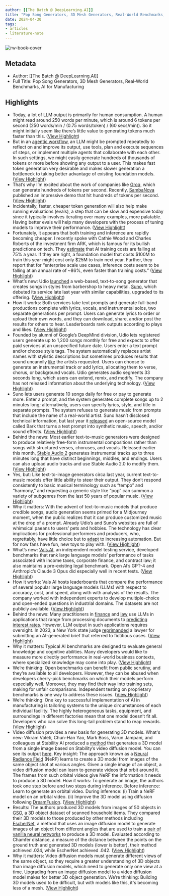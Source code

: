 ```yaml
---
author: [[The Batch @ DeepLearning.AI]]
title: "Pop Song Generators, 3D Mesh Generators, Real-World Benchmarks, AI for Manufacturing"
date: 2024-04-30
tags: 
- articles
- literature-note
---
```

![rw-book-cover](https://readwise-assets.s3.amazonaws.com/static/images/article0.00998d930354.png)

## Metadata
- Author: [[The Batch @ DeepLearning.AI]]
- Full Title: Pop Song Generators, 3D Mesh Generators, Real-World Benchmarks, AI for Manufacturing

## Highlights
- Today, a lot of LLM output is primarily for human consumption. A human might read around 250 words per minute, which is around 6 tokens per second (250 words/min / (0.75 words/token) / (60 secs/min)). So it might initially seem like there’s little value to generating tokens much faster than this. ([View Highlight](https://read.readwise.io/read/01hwnmq6mpdmfjhah3dwmw5jf2))
- But in an [agentic workflow](https://info.deeplearning.ai/e3t/Ctc/LX+113/cJhC404/VWsXQM7Hm8jyW2fvX7D7rSbrqW8SvcRS5djMjGN7Y8_3s3qgyTW8wLKSR6lZ3l9W3lsWDb7K_YZtW7_MkQ37THmgBN8dm3TTSMm60W7-Gml73V2pnVW7BYZFR126PhgW81ck9Y1GPk7SW5jqp791sjNpLW73JQnJ454dvZN6_61LqqfWQcW20-bml11LDHYW8wS9PY620qvQW1MprPy6X14DlW4zlLw03ZcSXHW7gW4Ch6z_XfzN1-WQWcBjdyCMnJ4BYYDj9jN3HhJCqwZmfvW4WwJ583Sp3pJW4VJypq3H066JN1kGhZ_fRBKnW3tNSWf5FYxDdW3WYm8s8QdJYwW1TTZT153PJZBW5_-K7K8rCZDRW6SWWxK3PJJBcW3N6dJc5kKJgPVD2YN77VwLcXW79cRZk2Fw2ynf1G_Lyz04), an LLM might be prompted repeatedly to reflect on and improve its output, use tools, plan and execute sequences of steps, or implement multiple agents that collaborate with each other. In such settings, we might easily generate hundreds of thousands of tokens or more before showing any output to a user. This makes fast token generation very desirable and makes slower generation a bottleneck to taking better advantage of existing foundation models. ([View Highlight](https://read.readwise.io/read/01hwnmq9fh7n5d5mtjjj8c0fa8))
- That’s why I’m excited about the work of companies like [Groq](https://info.deeplearning.ai/e3t/Ctc/LX+113/cJhC404/VWsXQM7Hm8jyW2fvX7D7rSbrqW8SvcRS5djMjGN7Y8_2g3qgyTW69sMD-6lZ3nZW6Rbtx91Bq0HwW4Lk5k42zLLb-W8DJ1397x0LNSN7J3hzVzsDgRN4_tXyzR7fbyW81q0lN35RSJnV6BCj98gkgTwW4GJzvz7W6k_3W7PgCcp2nGsF4W67npQQ18SyK-W3lDpkZ5sJykhV_4GnJ3fGb2BW23Y1Gg5v9bdZW44bxZQ2y1V1JW6xBzQM3SvzjlV9HLsn5rgmfRV-4BRb7cZTZXW7_ZCtM2RbGspVJRsDk1m_lD5N7hJpv9nqyHqf3yHfvC04), which can generate hundreds of tokens per second. Recently, [SambaNova](https://info.deeplearning.ai/e3t/Ctc/LX+113/cJhC404/VWsXQM7Hm8jyW2fvX7D7rSbrqW8SvcRS5djMjGN7Y8_2g3qgyTW69sMD-6lZ3mKMm0M9DkZj2tVVY1hC6NDDwyW3qqt2d4pdw6jW34TsNJ42P77gW88qdYm6FNXJxW3rrtJf8_nfDzV4CPHp6GzPH0W1V36yF2zhBxdN2cVdFypTllKW46JdM798ybFFVpxHN_2xbjv4W5Vn90b3qlYNdW8MT5PH16sXTrW2j-M-y8PWNPpW1-t-Hc9by897W3WWqMg7QkHHCVTgJRJ6zsBl4W1nGl2S8jW9yfW7dfkGP5nvj_gW2tBVpy6PJnM-dtyBSz04) published an impressive demo that hit hundreds of tokens per second. ([View Highlight](https://read.readwise.io/read/01hwnmqqcbg1kkb8h48t04nvp3))
- Incidentally, faster, cheaper token generation will also help make running evaluations (evals), a step that can be slow and expensive today since it typically involves iterating over many examples, more palatable. Having better evals will help many developers with the process of tuning models to improve their performance. ([View Highlight](https://read.readwise.io/read/01hwnmr2jz09kc2qad0jy1gzn1))
- Fortunately, it appears that both training and inference are rapidly becoming cheaper. I recently spoke with Cathie Wood and Charles Roberts of the investment firm ARK, which is famous for its bullish predictions on tech. They [estimate](https://info.deeplearning.ai/e3t/Ctc/LX+113/cJhC404/VWsXQM7Hm8jyW2fvX7D7rSbrqW8SvcRS5djMjGN7Y8_2T3qgyTW7lCdLW6lZ3nyW4H0f5p5T5570W3qTgT-5JQSB1W6ZXR683ZTr0DW76M8zx82fwz7W51FWqR3lyTSGW45RxDz5CS96cW8PdqTD8gYzftW6T2LP_8rPwdWVZjqyV7dJQSVW2R8NnV1lYFSxW4pYNBr2sZyX6W6D0Zql1fX2BMW6vS9nx1t7R8nVsbMHB8Bg2mLVsCl877SHg3rW8ZzrDl45FWX3W27JMk05YTx63W4YCbwb3zPYr4VVKyCv6RV0F8N1DBQRmpSlpRN2qmmcXyyWDRW3RZjml782K3XW5NKJ1l2JhByJW7m7_ch39l2jGf6Rk8Lg04) that AI training costs are falling at 75% a year. If they are right, a foundation model that costs $100M to train this year might cost only $25M to train next year. Further, they report that for “enterprise scale use cases, inference costs seem to be falling at an annual rate of ~86%, even faster than training costs.” ([View Highlight](https://read.readwise.io/read/01hwnmratsr5k8c80v701b507b))
- What’s new: Udio [launched](https://info.deeplearning.ai/e3t/Ctc/LX+113/cJhC404/VWsXQM7Hm8jyW2fvX7D7rSbrqW8SvcRS5djMjGN7Y8_2g3qgyTW69sMD-6lZ3nQW1g2S0c1F1wQ8W7b4PDH2LWctrW5NTx9z61jJqVW6dN1Lf10PxmZW2jxfPF7RZ003W71nTg73ChGYVW6bdKVP7sj9pzW2lPZG51NdbylW6SRtbt4d2XN2W62RdBh3r2YdVW1cdRwV30GCYzW10Dp756b9ZzpN8jcNrJXBbLQW1KkY1P40dHt-W6zFPwm4kLQ61W3cYY8f8BMJfCW4lzyFv8D4yCgW4l3bXb4TWfp9W5_bnS57fhy_NW6B7Std28Ss4Mf3dK_fz04) a web-based, text-to-song generator that creates songs in styles from barbershop to heavy metal. [Suno](https://info.deeplearning.ai/e3t/Ctc/LX+113/cJhC404/VWsXQM7Hm8jyW2fvX7D7rSbrqW8SvcRS5djMjGN7Y8_2g3qgyTW69sMD-6lZ3lmW1mXHPp4mcgh9N3VGH3y1Rz9_W8TzTV_5Rm73XW401FnT2g9DMQW3v6myk8l4PQQW8jmz6l1MnB8GW66BSPP4gqY_HW81ZqJF9ghYnRW5P84XF9kD1RRW5sl08B6fhNsXW6SyMfX8NyjHVW8Qxq7D7LZLP9W8q-yj16t_bFjN3NKgtdMzKKZW1VWnq981Njs2W33Rbkz6vDZ8WW97dLB549C3-DW3f5v6k9f98McN3jrn6GGZv_XW1w1vHB7rd8wff3Fmfrb04), which debuted its service late last year with similar capabilities, upgraded to its offering. ([View Highlight](https://read.readwise.io/read/01hwnms7bwcwragb6q2mwza1sa))
- How it works: Both services take text prompts and generate full-band productions complete with lyrics, vocals, and instrumental solos, two separate generations per prompt. Users can generate lyrics to order or upload their own words, and they can download, share, and/or post the results for others to hear. Leaderboards rank outputs according to plays and likes. ([View Highlight](https://read.readwise.io/read/01hwnmsc637hmt8sajqwt23bbe))
- Founded by alumni of Google’s DeepMind division, Udio lets registered users generate up to 1,200 songs monthly for free and expects to offer paid services at an unspecified future date. Users enter a text prompt and/or choose style tags. The system automatically replaces artist names with stylistic descriptions but sometimes produces results that sound uncannily [like](https://info.deeplearning.ai/e3t/Ctc/LX+113/cJhC404/VWsXQM7Hm8jyW2fvX7D7rSbrqW8SvcRS5djMjGN7Y8_2z3qgyTW6N1vHY6lZ3lcW8XP3Z16XBh8VW1lMbbT2cY95BW3xD0NC7bg_BYW2CFF0V1f4tzlW6WnnTP4G_7xGVHH1-g6k1QjwW8sL0Xg4PjcyNW6K5Sly6vbH_-W7MLH-T21gNN9W4QnDjn7W6bg_W4f_b5Z2gMwxPW5JzF_45tt8nmW39bX0t5LDwnJW1wX8pq97NyKLW10lzJy67TqSxV404j14zPWFSW42t9Br29JVhGW1S4BHm70-sd5W8m0vp52184nZN27VKkNN7qlWVD9_y34WdNPCMtvK9V3Xcs-f1kJT-M04) the artists requested. Users can choose to generate an instrumental track or add lyrics, allocating them to verse, chorus, or background vocals. Udio generates audio segments 33 seconds long, which users can extend, remix, and modify. The company has not released information about the underlying technology. ([View Highlight](https://read.readwise.io/read/01hwnmsmb0qgjvgvp6t4y7zndw))
- Suno lets users generate 10 songs daily for free or pay to generate more. Enter a prompt, and the system generates complete songs up to 2 minutes long; alternatively, users can specify lyrics, style, and title in separate prompts. The system refuses to generate music from prompts that include the name of a real-world artist. Suno hasn’t disclosed technical information, but last year it [released](https://info.deeplearning.ai/e3t/Ctc/LX+113/cJhC404/VWsXQM7Hm8jyW2fvX7D7rSbrqW8SvcRS5djMjGN7Y8_2z3qgyTW6N1vHY6lZ3nKW1dtccX1zQPbRW9hQh224b6Xz1W52sCql7Wcvg2W879fl72646KNN1QJghBTPnFCW1WNK_G5JF-cJW3yTzLf8hmPtLW8w6w7z6C20hMW5Z0PpL2v3KNvW8ZMBYm2Gyc1MN4hFh2ZbT_4HW1xPxyD5jG9TcW7kYMjy3LbWpPN8Nc8yxPB7FJW346hSy1MjPSxW19ZTKq1hN_DMW427DSp55KdpzW3_Nmz78vP3z7W63jmNj9gjH67W5_9L1L6PS32qVt2JYP7bPqTKW6bF9Hc5cDVZkf5NGd2R04) an open-source model called Bark that turns a text prompt into synthetic music, speech, and/or sound effects. ([View Highlight](https://read.readwise.io/read/01hwnmt6t7tyr17fwrmrn7bkrg))
- Behind the news: Most earlier text-to-music generators were designed to produce relatively free-form instrumental compositions rather than songs with structured verses, choruses, and vocals. Released earlier this month, [Stable Audio 2](https://info.deeplearning.ai/e3t/Ctc/LX+113/cJhC404/VWsXQM7Hm8jyW2fvX7D7rSbrqW8SvcRS5djMjGN7Y8_2T3qgyTW7lCdLW6lZ3m6W2HPWW94mCqqTVt_Hsq58n77pW875CQQ4CGYTCVVd-lf6Gg994W8wHtq_4rjsy9M-qBBg6vVbsW6pp9-N2mrQGDW3VVrNp6rp803W4xHMrC6lNtMfW3pLzM02VStg4W4tb7j-6V5pY2N734VLtx580PW7p37J28rjKmPN30MPSkBDwTGW38PfmK6SmC6bW4Sgzb18-zVNyVBpCXX1-vDtnW38PjWJ5Frl9JW4SJvmT3n8XLqW5LQLWc1YtZZ1N2jHhqBktlpMW6krXtq7B6Ht6W93rThN779cgWW529z559c_D_gf62rlcz04) generates instrumental tracks up to three minutes long that have distinct beginnings, middles, and endings. Users can also upload audio tracks and use Stable Audio 2.0 to modify them. ([View Highlight](https://read.readwise.io/read/01hwnmtr645xp4300wzp096fw2))
- Yes, but: Like text-to-image generators circa last year, current text-to-music models offer little ability to steer their output. They don’t respond consistently to basic musical terminology such as “tempo” and “harmony,” and requesting a generic style like “pop” can summon a variety of subgenres from the last 50 years of popular music. ([View Highlight](https://read.readwise.io/read/01hwnmtyg46xyvxhsdjcwxgaye))
- Why it matters: With the advent of text-to-music models that produce credible songs, audio generation seems primed for a Midjourney moment, when the public realizes that it can produce customized music at the drop of a prompt. Already Udio’s and Suno’s websites are full of whimsical paeans to users’ pets and hobbies. The technology has clear implications for professional performers and producers, who, regrettably, have little choice but to [adapt](https://info.deeplearning.ai/e3t/Ctc/LX+113/cJhC404/VWsXQM7Hm8jyW2fvX7D7rSbrqW8SvcRS5djMjGN7Y8_3s3qgyTW8wLKSR6lZ3pMW6cytK52x_cz5W5vD-n37x4w4pVjjVZS4NjFS3VlJmhS6xBl27W49GtW94f2FpGW2bdHDP7877GmW4Sx_2c5XfBw2W6lbGSx1nbt5vW1ZrRD18JN1z1N5z3v-2SQglnN62xLmchlMpzW6TT2Ck7C1BsCVsr4TR7b7qydW88FfBd7m676ZVRJm3H320bX9W5T0KWq6fXt4fW5wgDyD2mkt5YW4vS3JZ4DRLd4W45WlK28cFKnDW7ws93q5F9gFXW8qQ2PX1VN2TpN1ym5xs6FS92W5vYFm78176TxV47PVh97ghrJW4nyx413y4m1JW4nPksj6kL7yNW3V0mQ33njgHHW5V-Dsk5JMbN-f6sMDYj04) to increasing automation. But for now fans have fun, new toys to play with. ([View Highlight](https://read.readwise.io/read/01hwnmv1dn4n2zrvwm58h5wbrd))
- What’s new: [Vals.AI](https://info.deeplearning.ai/e3t/Ctc/LX+113/cJhC404/VWsXQM7Hm8jyW2fvX7D7rSbrqW8SvcRS5djMjGN7Y8_2g3qgyTW69sMD-6lZ3l2W44PS834sHtpjW8hd6Kj10Ggc2W28g99Y43CK1JW1sD6X15X4mgvW6Xv2PN2nJTC3W1KKj5p5gsZhDW5fPDCp6j5m_lW5PS4KJ7H2NYDW79GZCS6XpR2VW17NvvN1mjpB_N3fKCPFK93lYW69Gk0l5pLR-2W91Kwgm24K3khVCv1CL6qz7SbW2TnnTD5yx-FVVRcf141PbXfDW6mJ1g14q_ZSCW1ZjWXB3pcKqQW6g6wyK4vsNZpW7NZT0X2LQR27f5_FvXF04), an independent model testing service, developed benchmarks that rank large language models’ performance of tasks associated with income taxes, corporate finance, and contract law; it also maintains a pre-existing legal benchmark. Open AI’s GPT-4 and Anthropic’s Claude 3 Opus did especially well in recent tests. ([View Highlight](https://read.readwise.io/read/01hwnmvk2nrsdpyrw4vpstr8xa))
- How it works: Vals AI hosts leaderboards that compare the performance of several popular large language models (LLMs) with respect to accuracy, cost, and speed, along with with analysis of the results. The company worked with independent experts to develop multiple-choice and open-ended questions in industrial domains. The datasets are not publicly available. ([View Highlight](https://read.readwise.io/read/01hwnmvttqwx3j46ypzqzxsngf))
- Behind the news: Many practitioners in [finance](https://info.deeplearning.ai/e3t/Ctc/LX+113/cJhC404/VWsXQM7Hm8jyW2fvX7D7rSbrqW8SvcRS5djMjGN7Y8_3M3qgyTW95jsWP6lZ3q6W5l3fSF47gf4CN1QmF-yYXklLW2dT6fz9fKwRwW5xZ0YY8GZLS-W3HndG_1PyzWRN6fr2Ht3KZffW2_LKRP3YvdjhW1-6CN_6N15dHW1B1S1280k2SBN7-cDTC2spydW5tsSpz1qVQdPW4hg0RB9lQ745W16qkdB5qB5h1W2CY8Sz5WTN53W1ssF-T1ptxJJW52t80R8RzGNqVfMYmT7VQJwZW2y5PCw4GPrhKW35G_SJ8TKxNFW3Wdx5P3Dq5xzW7jQ-bs8M_4LSW3mlm1t5YDkgNW1yd1tx3MNK8WW37gDXw1-BqtVW8j13l_35lvJ9N95bYyYjqkH4W5w3yCJ78ysRMW4t7r2Q3PBH9gW8f1-vj8jDrznW86F_dB4-nMwGf74mk8404) and [law](https://info.deeplearning.ai/e3t/Ctc/LX+113/cJhC404/VWsXQM7Hm8jyW2fvX7D7rSbrqW8SvcRS5djMjGN7Y8_2z3qgyTW6N1vHY6lZ3lyN50RdPzSlRFCW7VjrSf7ZT7rnW25nKrF8vbhN6W1DDbgD7N0clRVcmtTv5XfSDnW7t32s-2ydw2-W2PhdpW4hR2qNW1qq1kN6DJW3PW6MsVlf3kw4mKVYHTmS6Nzyq4N1qTK1jMw9SNVvlHcs87VbYFV54CSB7dk5kgW2YHxCm6J6VJzW7scXnl6375lKW1Z3WBH2HH3VgW15lw6K21d4NhW2-q95928TqWHW1-jZx09cXrSQW6WzwN_1_q2jBW2Qb9jk1f9f1gW3HF0CK7WzZxTf7mXPbn04) use LLMs in applications that range from processing documents to [predicting interest rates](https://info.deeplearning.ai/e3t/Ctc/LX+113/cJhC404/VWsXQM7Hm8jyW2fvX7D7rSbrqW8SvcRS5djMjGN7Y8_3M3qgyTW95jsWP6lZ3m6W2xycdK5fv8sSW7NnxfY2x-m9lW11rNm73rTxtRW50g3k_6xqBmBW8b88J94PpvPJW5bw7Tb3x01YfW4sVKhq63LNg9W6FWJqc2N-6YtW4dB81s7s1B-9MJnPpJ62XN9W3R9k6y7z7ldqW7zZwZ67VGtxcN7CgxYcmpC-8W1F9xZ_5RPXtlW25bym53B245cW3gxkhY68G2KpW6GG62-6Cl05yW81sBNv1GkTlfN1_yTrmYmtgyW88PmXP4v443pW7X4qtt5J2tQBW7zr3Vq63jZ4MW1Z7-cM5vZQbtW3w9mVF93vzS3W3JXfjl3Z9K3CW23WkSf2hHVHtW1B64dk5rn87nW7BxfPF1CLQSHW1j4F192P97RQW5JznY_8wZXSDf31KKzn04). However, LLM output in such applications requires oversight. In 2023, a New York state judge [reprimanded](https://info.deeplearning.ai/e3t/Ctc/LX+113/cJhC404/VWsXQM7Hm8jyW2fvX7D7rSbrqW8SvcRS5djMjGN7Y8_1H5nR32W50kH_H6lZ3nZW2CZcrF8MCHrtV4FT_f19F_xyW3dFxD85wRCXKW7kg0l876_5LqW5KXlZS949YwVW6Rmz5t3gtSLtW6Tt54q3bcRHTW7j89jk78KpW4N7_71rfb9nKHW4n8ldJ6kN6cxW7R1qr35s7FHmW8yL-Jl3q07RLW3fSF3Z8RRWnvW5JMdLf5-fLcnW2rtYYp2ZW3WTW236tRV53GVn0W4gGrRV2hCDxWW3W3tlR32YVk8W2sMdXX7GCPFmW27fJmC5j8BTcW4xG8fZ3s-y6lW46g7ly4W8m05W4c-wvs4K1x5VW5tBm-k3vB3r_W998MkL5Bw7h4W34zqw03RY2N4W31Bsj56RzbdmW7k7B6V4wMN8WW4ZKrFq5ChfrCW4FCXtl7JyC2PW4LfjZM3xMg8xW18QvSQ83yzWXf4jCjsW04) a lawyer for submitting an AI-generated brief that referred to fictitious cases. ([View Highlight](https://read.readwise.io/read/01hwnmw7kyrztgxswvmy569cxz))
- Why it matters: Typical AI benchmarks are designed to evaluate general knowledge and cognitive abilities. Many developers would like to measure more directly performance in real-world business contexts, where specialized knowledge may come into play. ([View Highlight](https://read.readwise.io/read/01hwnmwajh0z87q0wr4dkfx3kz))
- We’re thinking: Open benchmarks can benefit from public scrutiny, and they’re available to all developers. However, they can be abused when developers cherry-pick benchmarks on which their models perform especially well. Moreover, they may find their way into training sets, making for unfair comparisons. Independent testing on proprietary benchmarks is one way to address these issues. ([View Highlight](https://read.readwise.io/read/01hwnmwdrab63e7j0p5c019f7t))
- We’re thinking: One key to successful implementation of AI in manufacturing is tailoring systems to the unique circumstances of each individual facility. The highly heterogeneous tasks, equipment, and surroundings in different factories mean that one model doesn’t fit all. Developers who can solve this long-tail problem stand to reap rewards. ([View Highlight](https://read.readwise.io/read/01hwnmwyy41216gt4dc9ryrpah))
- Video diffusion provides a new basis for generating 3D models. 
  What's new: Vikram Voleti, Chun-Han Yao, Mark Boss, Varun Jampani, and colleagues at Stability AI produced a [method](https://info.deeplearning.ai/e3t/Ctc/LX+113/cJhC404/VWsXQM7Hm8jyW2fvX7D7rSbrqW8SvcRS5djMjGN7Y8_2z3qgyTW6N1vHY6lZ3nQW2CtNbG4svyxPW69zxL68CvZsVW5dGSrq17QKJsW1Jl83t69QQwpW8BHzF75pyP5NN5L9yTPY1pgZW6z4j0s7RzGxwW5LCJ-V68ZTyMW1XZgwr4ZJ6pFW4VWssR8v9fB0W7LmV4b8kHwTsW4x9RyC8V8K6gW8lmhKN2zWhVyW8TdH2y4qZC5fW2bC05q2Lc98fW94VGG96LKRHVN3PsKhsNslgmW29Rt2J7cdZ-JW4CzNRb6tTDJrW79wjn33nh5L8W1jNQ6C1TLkbvW8NNW1c48KDgFf1qm9lM04) that generates a 3D model from a single image based on Stability’s video diffusion model. You can see its output [here](https://info.deeplearning.ai/e3t/Ctc/LX+113/cJhC404/VWsXQM7Hm8jyW2fvX7D7rSbrqW8SvcRS5djMjGN7Y8_2T3qgyTW7lCdLW6lZ3pFW5rZMR68lSdlXW8LtpFz7hnfFXW21fq3K33wQKBVjV4RN5Ypr00MtLKmzqWVcrVRdTCW58L3tjVX65J62RgLqDS7yJ255CNSW3m7KZS2nLt52W1L9VRW1hSVyCW5Pl_TK7xQ5ZfW57N3pg60DNZjW7fY_qf3MGyfNW7c1gBF5S3_xCW6hZjJF3lHwG1MbP12CFzzfJW4dhXR96808S2W5g8Wnd5dbYmlW497_Q05fWvwJW24JS4b4F7HQnW2j0Dgn4_pgVxW8TRsY37PN1DFW1SpX4D96kvjxW1-8tgK4JCZGcf5fqMBq04). 
  Key insight: The approach known as a [Neural Radiance Field](https://info.deeplearning.ai/e3t/Ctc/LX+113/cJhC404/VWsXQM7Hm8jyW2fvX7D7rSbrqW8SvcRS5djMjGN7Y8_2z3qgyTW6N1vHY6lZ3kKW4h1hMg6M9YDVW3drgLF3SSRPSW6KplxP6l54DgW597MzD5SnrK0W7Pjc1w22DXDDW3zCkJc85vqzlVh85hP1RP_9wV7rBg_3cMBtjW2RR2_z2tTKlYW7H6hp36rB-zZW8qL5dQ5FwhkdW7pqcNZ2gb0CcW2ZWZ18557SjnW254bLj2j_2fwW38lS0s2BK6sgW13-2rW2VWBPYW5629qS9221LyW4gHsGl6rlqjcW2NH2sH2kt66gW4ZyZ4y4ttcYDW6bXXdw1cLpTFW5j68ZQ1yZNBRf3344Td04) (NeRF) learns to create a 3D model from images of the same object shot at various angles. Given a single image of an object, a video diffusion model can learn to generate videos that orbit around it. The frames from such orbital videos give NeRF the information it needs to produce a 3D model. 
  How it works: To generate an image, the authors took one step before and two steps during inference. Before inference: Learn to generate an orbital video. During inference: (i) Train a NeRF model on an orbital video. (ii) Improve the 3D model using diffusion following [DreamFusion](https://info.deeplearning.ai/e3t/Ctc/LX+113/cJhC404/VWsXQM7Hm8jyW2fvX7D7rSbrqW8SvcRS5djMjGN7Y8_3s3qgyTW8wLKSR6lZ3mxW3GwmkS2V5h6yW2dhh6424FJdDVf5cPW23Bp1bN5F3FqYMwV-gW1M8bw01PJ5VwW34X7P-79VdPxW4dyQ094gjcmmW73y0M23KjX6_W5q6HrZ8kPMX5W6PdN-K67S06TW21PxlD6x68dcW5F8Lxm4YKLqfW11pb5v4HTFt8W1mbmWk435Z2fW40-bvM4Sm39mW45znJ35CWS5PW5GHPY85tjVzXW1rC5dM5wCbhWVZy22D7KrDS-Vt2shk4dqYWpW3CCSb11Jy9-HW1Rtxp49j2sw7W8_R36W2Dqg_8W7GGtcr87hJb4W3h3HKp7gxt4PW4DQs5V7y64j6W5fwKHr4f1JnNW2dtrcr9cztYKf6K8X7204). ([View Highlight](https://read.readwise.io/read/01hwnmxcqts4qh0kz768x9ce83))
- Results: The authors produced 3D models from images of 50 objects in [GSO](https://info.deeplearning.ai/e3t/Ctc/LX+113/cJhC404/VWsXQM7Hm8jyW2fvX7D7rSbrqW8SvcRS5djMjGN7Y8_2z3qgyTW6N1vHY6lZ3pqW4zDXst2wlg89W6F1RjQ7j7nQRW4lN_s792M--6W7_7Q-g7-2jhhW6dvyP65hnn6WW3dCh-j8jh24dW8pzz6g1KqKHnW2Zhd8q9f6l-wW78Q5RX6HNr0mW6nzpC18ZxM2PW6qRfMX4TtS6NW29vrz648ZYHsW2Kfw9p5b-rSVW6wc_KN3cCbPXM6zqQn-q-YgW67-6sY71x-22VFFXVm6bDhz0N1tTSS28mSSDW1lrkmS7pnY0dW8lpn4_5rWgTRW7SfGT34sk5bvN3sX6nfgc00Nf2LqBBv04), a 3D object dataset of scanned household items. They compared their 3D models to those produced by other methods including [EscherNet](https://info.deeplearning.ai/e3t/Ctc/LX+113/cJhC404/VWsXQM7Hm8jyW2fvX7D7rSbrqW8SvcRS5djMjGN7Y8_2z3qgyTW6N1vHY6lZ3pLW8zgCDV3zfmgcVgrKSj6Q7VN2W6sF5Q01T5WCJW8KD54c2xkg-zN5DKPfdF2yrtW8BQlYN34yL3yW2s-B2x8n2NFYN8Y0jSKdzdV2W4ylKv15Dzq9JW4n15Mj156QzSN7GPZ8HRDNB4W1t8D_S8KCjhjW4_T89Y5H0HjcVcVTX58NwtStW47NFRC7kn5t2W3RhLBH8MvCsgW8dKtv97ByqxVW297Tlg2s7rHWW2FmfKR8sDmQWW1FdlRY7dqFd2W3nHg3V1lntrWW4d0SbB2-2vb9f6r8B6W04), a method that uses an image diffusion model to generate images of an object from different angles that are used to train a [pair of vanilla neural networks](https://info.deeplearning.ai/e3t/Ctc/LX+113/cJhC404/VWsXQM7Hm8jyW2fvX7D7rSbrqW8SvcRS5djMjGN7Y8_2z3qgyTW6N1vHY6lZ3nGW4499zK85JV-bN4VXF6p8f2dhW8hvXWG6vCmgcW8JQTvf43VvYXW2cxXvt68GQy0N504LPbnqwGtW6NbBWR3MfvKcN5nxBXL_Pht7W93jH8T7k6TTcW3jNb5P4rWc1dW1rTjch7k6ktpW1MRwh34TFPXqW7hYbQj2mhDVXW4nvZDL71gFnQV2Z_7v215G54W13mfq95WlrCNW4Nsxyb4kgpLmMcWmxjLWV1lW1VFrfQ5GtLz_W31-6fc5Vzq0sW6V9mK_6ZcQMSW19-sSp1G9z7sf1ShMwq04) to produce a 3D model. Evaluated according to Chamfer distance, a measure of the distance between the points on the ground truth and generated 3D models (lower is better), their method achieved .024, while EscherNet achieved .042. ([View Highlight](https://read.readwise.io/read/01hwnmy4czs1qqypf27a6ndfdh))
- Why it matters: Video diffusion models must generate different views of the same object, so they require a greater understanding of 3D objects than image diffusion models, which need to generate only one view at a time. Upgrading from an image diffusion model to a video diffusion model makes for better 3D object generation. 
  We’re thinking: Building 3D models used to be difficult, but with models like this, it's becoming less of a mesh. ([View Highlight](https://read.readwise.io/read/01hwnmyfgfrx779jw4b032pc0x))
